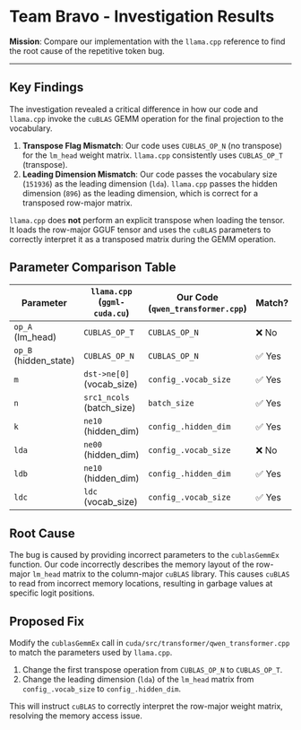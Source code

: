 # Team Bravo - Investigation Results

**Mission**: Compare our implementation with the `llama.cpp` reference to find the root cause of the repetitive token bug.

---

## Key Findings

The investigation revealed a critical difference in how our code and `llama.cpp` invoke the `cuBLAS` GEMM operation for the final projection to the vocabulary.

1.  **Transpose Flag Mismatch**: Our code uses `CUBLAS_OP_N` (no transpose) for the `lm_head` weight matrix. `llama.cpp` consistently uses `CUBLAS_OP_T` (transpose).
2.  **Leading Dimension Mismatch**: Our code passes the vocabulary size (`151936`) as the leading dimension (`lda`). `llama.cpp` passes the hidden dimension (`896`) as the leading dimension, which is correct for a transposed row-major matrix.

`llama.cpp` does **not** perform an explicit transpose when loading the tensor. It loads the row-major GGUF tensor and uses the `cuBLAS` parameters to correctly interpret it as a transposed matrix during the GEMM operation.

## Parameter Comparison Table

| Parameter | `llama.cpp` (`ggml-cuda.cu`) | Our Code (`qwen_transformer.cpp`) | Match? |
|---|---|---|---|
| `op_A` (lm_head) | `CUBLAS_OP_T` | `CUBLAS_OP_N` | ❌ No |
| `op_B` (hidden_state) | `CUBLAS_OP_N` | `CUBLAS_OP_N` | ✅ Yes |
| `m` | `dst->ne[0]` (vocab_size) | `config_.vocab_size` | ✅ Yes |
| `n` | `src1_ncols` (batch_size) | `batch_size` | ✅ Yes |
| `k` | `ne10` (hidden_dim) | `config_.hidden_dim` | ✅ Yes |
| `lda` | `ne00` (hidden_dim) | `config_.vocab_size` | ❌ No |
| `ldb` | `ne10` (hidden_dim) | `config_.hidden_dim` | ✅ Yes |
| `ldc` | `ldc` (vocab_size) | `config_.vocab_size` | ✅ Yes |

## Root Cause

The bug is caused by providing incorrect parameters to the `cublasGemmEx` function. Our code incorrectly describes the memory layout of the row-major `lm_head` matrix to the column-major `cuBLAS` library. This causes `cuBLAS` to read from incorrect memory locations, resulting in garbage values at specific logit positions.

## Proposed Fix

Modify the `cublasGemmEx` call in `cuda/src/transformer/qwen_transformer.cpp` to match the parameters used by `llama.cpp`.

1.  Change the first transpose operation from `CUBLAS_OP_N` to `CUBLAS_OP_T`.
2.  Change the leading dimension (`lda`) of the `lm_head` matrix from `config_.vocab_size` to `config_.hidden_dim`.

This will instruct `cuBLAS` to correctly interpret the row-major weight matrix, resolving the memory access issue.
